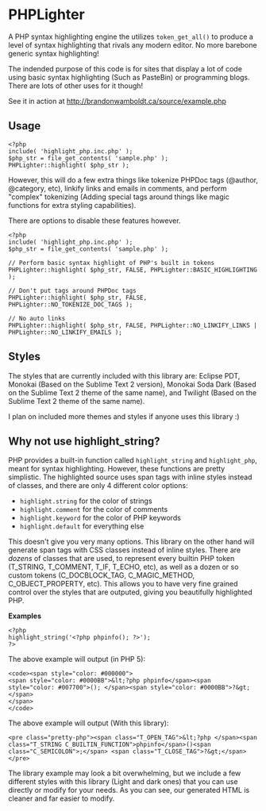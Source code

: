 PHPLighter
==========

A PHP syntax highlighting engine the utilizes `token_get_all()` to produce a level of syntax highlighting that rivals any modern editor. No more barebone generic syntax highlighting!

The indended purpose of this code is for sites that display a lot of code using basic syntax highlighting (Such as PasteBin) or programming blogs. There are lots of other uses for it though!

See it in action at http://brandonwamboldt.ca/source/example.php

Usage
-----

```
<?php
include( 'highlight_php.inc.php' );
$php_str = file_get_contents( 'sample.php' );
PHPLighter::highlight( $php_str );
```

However, this will do a few extra things like tokenize PHPDoc tags (@author, @category, etc), linkify links and emails in comments, and perform "complex" tokenizing (Adding special tags around things like magic functions for extra styling capabilities).

There are options to disable these features however.

```
<?php
include( 'highlight_php.inc.php' );
$php_str = file_get_contents( 'sample.php' );

// Perform basic syntax highlight of PHP's built in tokens
PHPLighter::highlight( $php_str, FALSE, PHPLighter::BASIC_HIGHLIGHTING );

// Don't put tags around PHPDoc tags
PHPLighter::highlight( $php_str, FALSE, PHPLighter::NO_TOKENIZE_DOC_TAGS );

// No auto links
PHPLighter::highlight( $php_str, FALSE, PHPLighter::NO_LINKIFY_LINKS | PHPLighter::NO_LINKIFY_EMAILS );
```

Styles
------

The styles that are currently included with this library are: Eclipse PDT, Monokai (Based on the Sublime Text 2 version), Monokai Soda Dark (Based on the Sublime Text 2 theme of the same name), and Twilight (Based on the Sublime Text 2 theme of the same name).

I plan on included more themes and styles if anyone uses this library :)

Why not use highlight_string?
-----------------------------

PHP provides a built-in function called `highlight_string` and `highlight_php`, meant for syntax highlighting. However, these functions are pretty simplistic. The highlighted source uses span tags with inline styles instead of classes, and there are only 4 different color options: 

* `highlight.string` for the color of strings
* `highlight.comment` for the color of comments
* `highlight.keyword` for the color of PHP keywords
* `highlight.default` for everything else

This doesn't give you very many options. This library on the other hand will generate span tags with CSS classes instead of inline styles. There are *dozens* of classes that are used, to represent every builtin PHP token (T_STRING, T_COMMENT, T_IF, T_ECHO, etc), as well as a dozen or so custom tokens (C_DOCBLOCK_TAG, C_MAGIC_METHOD, C_OBJECT_PROPERTY, etc). This allows you to have very fine grained control over the styles that are outputed, giving you beautifully highlighted PHP.

**Examples**

```
<?php
highlight_string('<?php phpinfo(); ?>');
?>
```

The above example will output (in PHP 5):
```
<code><span style="color: #000000">
<span style="color: #0000BB">&lt;?php phpinfo</span><span style="color: #007700">(); </span><span style="color: #0000BB">?&gt;</span>
</span>
</code>
```

The above example will output (With this library):
```
<pre class="pretty-php"><span class="T_OPEN_TAG">&lt;?php </span><span class="T_STRING C_BUILTIN_FUNCTION">phpinfo</span>()<span class="C_SEMICOLON">;</span> <span class="T_CLOSE_TAG">?&gt;</span></pre>
```

The library example may look a bit overwhelming, but we include a few different styles with this library (Light and dark ones) that you can use directly or modify for your needs. As you can see, our generated HTML is cleaner and far easier to modify.